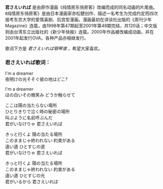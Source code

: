 

**君さえいれば**
是由原作漫画《纯情房东俏房客》改编而成的同名动画的片尾曲。《纯情房东俏房客》是由日本漫画家赤松健创作、描述一名考生为完成约定而四次报考东京大学的爱情喜剧、后宫型漫画。漫画最初在讲谈社出版的《周刊少年Magazine》连载，由1998年第47期起至2001年第48期完结，共120话；中文版则由台湾东立出版社的《新少年快报》连载。2000年作品被改编成动画，并在2001年起发行OVA，各种产品亦相继发行。

  
歌词下方是 _君さえいれば钢琴谱_ ，希望大家喜欢。

### 君さえいれば歌词：

I'm a dreamer  
夜明けの光そそぐ彼の地はどこ?

I'm a dreamer  
ほの白いその微笑み どうか触らせて

ここは陽の当たらない場所  
ひとりきりで泣く時の秘密の場所  
叫ぶように名前呼ぶんだ  
君がいなけりゃ 君さえいれば

きっと行くよ 陽の当たる場所  
このままじゃ終われない 約束がある  
遠い道 ひとすじの道  
君がいなけりゃ 君さえいれば

きっと行くよ 陽の当たる場所  
このままじゃ終われない 約束がある  
遠い道 ひとすじの光  
君がいるから 君さえいれば

